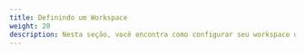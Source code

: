 ```yaml
---
title: Definindo um Workspace
weight: 20
description: Nesta seção, você encontra como configurar seu workspace dentro do Charles.
---
```

